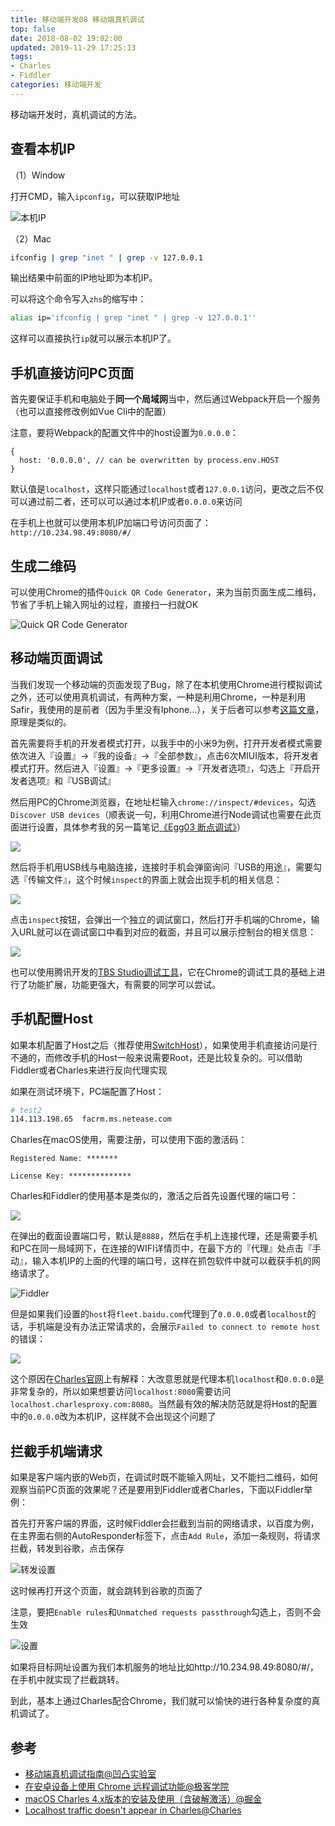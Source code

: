 ```yaml
---
title: 移动端开发08 移动端真机调试
top: false
date: 2018-08-02 19:02:00
updated: 2019-11-29 17:25:13
tags:
- Charles
- Fiddler
categories: 移动端开发
---
```


移动端开发时，真机调试的方法。

<!-- more -->

## 查看本机IP

（1）Window

打开CMD，输入`ipconfig`，可以获取IP地址

![本机IP](http://image.oldzhou.cn/18-8-2/31815842.jpg)

（2）Mac

```BASH
ifconfig | grep "inet " | grep -v 127.0.0.1
```

输出结果中前面的IP地址即为本机IP。

可以将这个命令写入`zhs`的缩写中：

```BASH
alias ip='ifconfig | grep "inet " | grep -v 127.0.0.1''
```

这样可以直接执行`ip`就可以展示本机IP了。


## 手机直接访问PC页面

首先要保证手机和电脑处于**同一个局域网**当中，然后通过Webpack开启一个服务（也可以直接修改例如Vue Cli中的配置）

注意，要将Webpack的配置文件中的host设置为`0.0.0.0`：

```JS
{
  host: '0.0.0.0', // can be overwritten by process.env.HOST
}
```

默认值是`localhost`，这样只能通过`localhost`或者`127.0.0.1`访问，更改之后不仅可以通过前二者，还可以可以通过本机IP或者`0.0.0.0`来访问

在手机上也就可以使用本机IP加端口号访问页面了：`http://10.234.98.49:8080/#/`

## 生成二维码

可以使用Chrome的插件`Quick QR Code Generator`，来为当前页面生成二维码，节省了手机上输入网址的过程，直接扫一扫就OK

![Quick QR Code Generator](http://image.oldzhou.cn/18-8-2/93554617.jpg)

## 移动端页面调试

当我们发现一个移动端的页面发现了Bug，除了在本机使用Chrome进行模拟调试之外，还可以使用真机调试，有两种方案，一种是利用Chrome，一种是利用Safir，我使用的是前者（因为手里没有Iphone...），关于后者可以参考[这篇文章](https://aotu.io/notes/2017/02/24/Mobile-debug/index.html)，原理是类似的。

首先需要将手机的开发者模式打开，以我手中的小米9为例，打开开发者模式需要依次进入『设置』→『我的设备』→『全部参数』，点击6次MIUI版本，将开发者模式打开。然后进入『设置』→『更多设置』→『开发者选项』，勾选上『开启开发者选项』和『USB调试』

然后用PC的Chrome浏览器，在地址栏输入`chrome://inspect/#devices`，勾选`Discover USB devices`（顺表说一句，利用Chrome进行Node调试也需要在此页面进行设置，具体参考我的另一篇笔记[《Egg03 断点调试》](https://duola8789.github.io/2019/05/16/05%20%E5%85%A8%E6%A0%88%E5%BC%80%E5%8F%91/03%20Egg/Egg03%20%E6%96%AD%E7%82%B9%E8%B0%83%E8%AF%95/)）

![](http://image.oldzhou.cn/FmiR6u7ZaYroN120qnq7sOQQy-JH)

然后将手机用USB线与电脑连接，连接时手机会弹窗询问『USB的用途』，需要勾选『传输文件』，这个时候`inspect`的界面上就会出现手机的相关信息：

![](http://image.oldzhou.cn/Fl3LBtEgzsenISpsgBsMtnjm-vkq)

 点击`inspect`按钮，会弹出一个独立的调试窗口，然后打开手机端的Chrome，输入URL就可以在调试窗口中看到对应的截面，并且可以展示控制台的相关信息：

 ![](http://image.oldzhou.cn/Fiy6uehqF8o6PFurSywSYkiQbh93)

也可以使用腾讯开发的[TBS Studio调试工具](https://x5.tencent.com/guide/debug.html)，它在Chrome的调试工具的基础上进行了功能扩展，功能更强大，有需要的同学可以尝试。

## 手机配置Host

如果本机配置了Host之后（推荐使用[SwitchHost](https://github.com/oldj/SwitchHosts)），如果使用手机直接访问是行不通的，而修改手机的Host一般来说需要Root，还是比较复杂的。可以借助Fiddler或者Charles来进行反向代理实现

如果在测试环境下，PC端配置了Host：

```BASH
# test2
114.113.198.65	facrm.ms.netease.com
```

Charles在macOS使用，需要注册，可以使用下面的激活码：

```TEXT
Registered Name: *******

License Key: **************
```

Charles和Fiddler的使用基本是类似的，激活之后首先设置代理的端口号：

![](http://image.oldzhou.cn/Fpspk8pDmR0drzwaYPKxZ0gVqHqb)

在弹出的截面设置端口号，默认是`8888`，然后在手机上连接代理，还是需要手机和PC在同一局域网下，在连接的WIFI详情页中，在最下方的『代理』处点击『手动』，输入本机IP的上面的代理的端口号，这样在抓包软件中就可以截获手机的网络请求了。

![Fiddler](http://image.oldzhou.cn/18-8-2/36435624.jpg)

但是如果我们设置的`host`将`fleet.baidu.com`代理到了`0.0.0.0`或者`localhost`的话，手机端是没有办法正常请求的，会展示`Failed to connect to remote host`的错误：

![](http://image.oldzhou.cn/FoPfxll1l_84Zuv6i8zngAZpSK6Z)

这个原因在[Charles官网](https://www.charlesproxy.com/documentation/faqs/localhost-traffic-doesnt-appear-in-charles/)上有解释：大改意思就是代理本机`localhost`和`0.0.0.0`是非常复杂的，所以如果想要访问`localhost:8080`需要访问`localhost.charlesproxy.com:8080`。当然最有效的解决防范就是将Host的配置中的`0.0.0.0`改为本机IP，这样就不会出现这个问题了

## 拦截手机端请求

如果是客户端内嵌的Web页，在调试时既不能输入网址，又不能扫二维码，如何观察当前PC页面的效果呢？还是要用到Fiddler或者Charles，下面以Fiddler举例：

首先打开客户端的界面，这时候Fiddler会拦截到当前的网络请求，以百度为例，在主界面右侧的AutoResponder标签下，点击`Add Rule`，添加一条规则，将请求拦截，转发到谷歌，点击保存

![转发设置](http://image.oldzhou.cn/18-8-2/73784289.jpg)

这时候再打开这个页面，就会跳转到谷歌的页面了

注意，要把`Enable rules`和`Unmatched requests passthrough`勾选上，否则不会生效

![设置](http://image.oldzhou.cn/18-8-2/63425257.jpg)

如果将目标网址设置为我们本机服务的地址比如http://10.234.98.49:8080/#/，在手机中就实现了拦截跳转。

到此，基本上通过Charles配合Chrome，我们就可以愉快的进行各种复杂度的真机调试了。

## 参考

- [移动端真机调试指南@凹凸实验室](https://aotu.io/notes/2017/02/24/Mobile-debug/index.html)
- [在安卓设备上使用 Chrome 远程调试功能@极客学院](https://wiki.jikexueyuan.com/project/chrome-devtools/remote-debugging-on-android.html)
- [macOS Charles 4.x版本的安装及使用（含破解激活）@掘金](https://juejin.im/post/5c0a430f51882516207d205d#heading-1)
- [Localhost traffic doesn't appear in Charles@Charles](https://www.charlesproxy.com/documentation/faqs/localhost-traffic-doesnt-appear-in-charles/)
